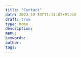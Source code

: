 ```yaml
---
title: "Contact"
date: 2023-10-13T11:14:07+01:00
draft: true
type: home
description:
menu:
keywords:
author: 
tags: 
---
```


